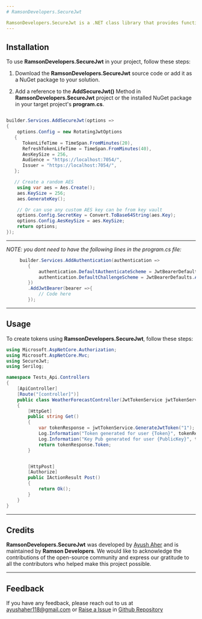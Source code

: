 ```yaml
---
# RamsonDevelopers.SecureJwt

RamsonDevelopers.SecureJwt is a .NET class library that provides functionality to Securely authenticate using JWT, by ensuring the signing keys are rotated and by implementing fingerprint validation layer to it as well.
---
```


## Installation

To use **RamsonDevelopers.SecureJwt** in your project, follow these steps:

1. Download the **RamsonDevelopers.SecureJwt** source code or add it as a NuGet package to your solution.

2. Add a reference to the **AddSecureJwt()** Method in **RamsonDevelopers.SecureJwt** project or the installed NuGet package in your target project's **program.cs**.

```csharp

builder.Services.AddSecureJwt(options =>
{
    options.Config = new RotatingJwtOptions
   {
      TokenLifeTime = TimeSpan.FromMinutes(20),
      RefreshTokenLifeTime = TimeSpan.FromMinutes(40),
      AesKeySize = 256,
      Audience = "https://localhost:7054/",
      Issuer = "https://localhost:7054/",
   };

   // Create a random AES
    using var aes = Aes.Create();
    aes.KeySize = 256;
    aes.GenerateKey();

    // Or can use any custom AES key can be from key vault
    options.Config.SecretKey = Convert.ToBase64String(aes.Key);
    options.Config.AesKeySize = aes.KeySize;
    return options;
});
```

---

_NOTE: you dont need to have the following lines in the program.cs file:_

```csharp
     builder.Services.AddAuthentication(authentication =>
        {
            authentication.DefaultAuthenticateScheme = JwtBearerDefaults.AuthenticationScheme;
            authentication.DefaultChallengeScheme = JwtBearerDefaults.AuthenticationScheme;
        })
        .AddJwtBearer(bearer =>{
            // Code here
        });
```

---

## Usage

To create tokens using **RamsonDevelopers.SecureJwt**, follow these steps:

```csharp
using Microsoft.AspNetCore.Authorization;
using Microsoft.AspNetCore.Mvc;
using SecureJwt;
using Serilog;

namespace Tests_Api.Controllers
{
    [ApiController]
    [Route("[controller]")]
    public class WeatherForecastController(JwtTokenService jwtTokenService) : ControllerBase
    {
        [HttpGet]
        public string Get()
        {
            var tokenResponse = jwtTokenService.GenerateJwtToken("1");
            Log.Information("Token generated for user {Token}", tokenResponse.Token);
            Log.Information("Key Pub generated for user {PublicKey}", tokenResponse.PublicKey);
            return tokenResponse.Token;
        }


        [HttpPost]
        [Authorize]
        public IActionResult Post()
        {
            return Ok();
        }
    }
}

```

---

## Credits

**RamsonDevelopers.SecureJwt** was developed by [Ayush Aher](https://ayush.ramson-developers.com) and is maintained by **Ramson Developers**. We would like to acknowledge the contributions of the open-source community and express our gratitude to all the contributors who helped make this project possible.

---

## Feedback

If you have any feedback, please reach out to us at [ayushaher118@gmail.com](mailto:ayushaher118@gmail.com)
or [Raise a Issue](https://github.com/Hyperspan/RotatingJwt/issues) in [Github Repository](https://github.com/Hyperspan/RotatingJwt)
